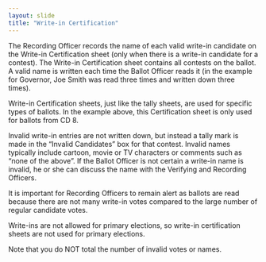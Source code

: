 ```yaml
---
layout: slide
title: "Write-in Certification"
---
```


The Recording Officer records the name of each valid write-in candidate on the Write-in Certification sheet (only when there is a write-in candidate for a contest).  The Write-in Certification sheet contains all contests on the ballot.  A valid name is written each time the Ballot Officer reads it (in the example for Governor, Joe Smith was read three times and written down three times). 

Write-in Certification sheets, just like the tally sheets, are used for specific types of ballots.  In the example above, this Certification sheet is only used for ballots from CD 8.
 
Invalid write-in entries are not written down, but instead a tally mark is made in the “Invalid Candidates” box for that contest.   Invalid names typically include cartoon, movie or TV characters or comments such as “none of the above”.  If the Ballot Officer is not certain a write-in name is invalid, he or she can discuss the name with the Verifying and Recording Officers.

It is important for Recording Officers to remain alert as ballots are read because there are not many write-in votes compared to the large number of regular candidate votes.

Write-ins are not allowed for primary elections, so write-in certification sheets are not used for primary elections.

Note that you do NOT total the number of invalid votes or names.












